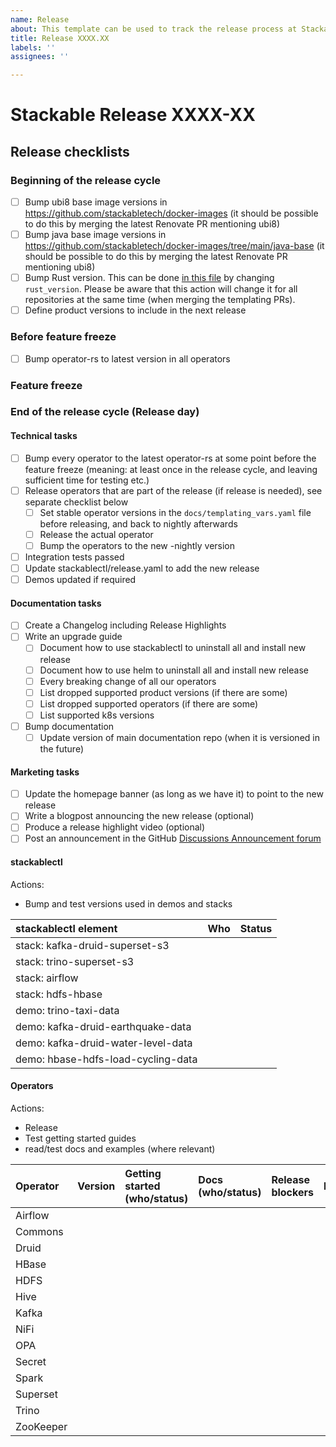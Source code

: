 ```yaml
---
name: Release
about: This template can be used to track the release process at Stackable
title: Release XXXX.XX
labels: ''
assignees: ''

---
```


# Stackable Release XXXX-XX

## Release checklists

### Beginning of the release cycle

- [ ] Bump ubi8 base image versions in https://github.com/stackabletech/docker-images (it should be possible to do this by merging the latest Renovate PR mentioning ubi8)
- [ ] Bump java base image versions in https://github.com/stackabletech/docker-images/tree/main/java-base (it should be possible to do this by merging the latest Renovate PR mentioning ubi8)
- [ ] Bump Rust version. This can be done [in this file](https://github.com/stackabletech/operator-templating/blob/main/repositories.yaml) by changing `rust_version`. Please be aware that this action will change it for all repositories at the same time (when merging the templating PRs).
- [ ] Define product versions to include in the next release

### Before feature freeze

- [ ] Bump operator-rs to latest version in all operators

### Feature freeze

### End of the release cycle (Release day)

#### Technical tasks
- [ ] Bump every operator to the latest operator-rs at some point before the feature freeze (meaning: at least once in the release cycle, and leaving sufficient time for testing etc.)
- [ ] Release operators that are part of the release (if release is needed), see separate checklist below
  - [ ] Set stable operator versions in the `docs/templating_vars.yaml` file before releasing, and back to nightly afterwards
  - [ ] Release the actual operator
  - [ ] Bump the operators to the new -nightly version
- [ ] Integration tests passed
- [ ] Update stackablectl/release.yaml to add the new release
- [ ] Demos updated if required

#### Documentation tasks
- [ ] Create a Changelog including Release Highlights
- [ ] Write an upgrade guide
  - [ ] Document how to use stackablectl to uninstall all and install new release
  - [ ] Document how to use helm to uninstall all and install new release
  - [ ] Every breaking change of all our operators
  - [ ] List dropped supported product versions (if there are some)
  - [ ] List dropped supported operators (if there are some)
  - [ ] List supported k8s versions
- [ ] Bump documentation
  - [ ] Update version of main documentation repo (when it is versioned in the future)

#### Marketing tasks
- [ ] Update the homepage banner (as long as we have it) to point to the new release
- [ ] Write a blogpost announcing the new release (optional)
- [ ] Produce a release highlight video (optional)
- [ ] Post an announcement in the GitHub [Discussions Announcement forum](https://github.com/stackabletech/community/discussions/categories/announcements)

#### stackablectl

Actions:
* Bump and test versions used in demos and stacks

| stackablectl element | Who | Status |
| :--- | :--- | :--- |
| stack: kafka-druid-superset-s3 |  |  |
| stack: trino-superset-s3 | |  |
| stack: airflow | |  |
| stack: hdfs-hbase | | |
| demo: trino-taxi-data | | |
| demo: kafka-druid-earthquake-data | ||
| demo: kafka-druid-water-level-data | | |
| demo: hbase-hdfs-load-cycling-data | | |

#### Operators

Actions:
* Release
* Test getting started guides
* read/test docs and examples (where relevant)

| Operator  | Version | Getting started (who/status) | Docs (who/status) | Release blockers | PR  |
| :-------- | :-----: | :--------------------------- | :---------------- | :--------------- | :-- |
| Airflow   |         |                              |                   |                  |     |
| Commons   |         |                              |                   |                  |     |
| Druid     |         |                              |                   |                  |     |
| HBase     |         |                              |                   |                  |     |
| HDFS      |         |                              |                   |                  |     |
| Hive      |         |                              |                   |                  |     |
| Kafka     |         |                              |                   |                  |     |
| NiFi      |         |                              |                   |                  |     |
| OPA       |         |                              |                   |                  |     |
| Secret    |         |                              |                   |                  |     |
| Spark     |         |                              |                   |                  |     |
| Superset  |         |                              |                   |                  |     |
| Trino     |         |                              |                   |                  |     |
| ZooKeeper |         |                              |                   |                  |     |
